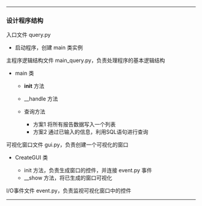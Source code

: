 ---


### 设计程序结构

入口文件 query.py
    
- 启动程序，创建 main 类实例


主程序逻辑结构文件 main_query.py，负责处理程序的基本逻辑结构
    
- main 类
    
    - __init__ 方法 
    - __handle 方法

    -  查询方法
        - 方案1 将所有报告数据写入一个列表
        - 方案2 通过已输入的信息，利用SQL语句进行查询


可视化窗口文件 gui.py，负责创建一个可视化的窗口

- CreateGUI 类

    - init 方法，负责生成窗口的控件，并连接 event.py 事件
    - __show 方法，将已生成的窗口可视化

I/O事件文件 event.py，负责监视可视化窗口中的控件

    
---